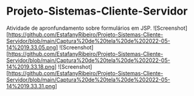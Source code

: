 # Projeto-Sistemas-Cliente-Servidor

Atividade de apronfundamento sobre formulários em JSP.
![Screenshot] [https://github.com/EstafanyRibeiro/Projeto-Sistemas-Cliente-Servidor/blob/main/Captura%20de%20tela%20de%202022-05-14%2019.33.05.png]
![Screenshot] [https://github.com/EstafanyRibeiro/Projeto-Sistemas-Cliente-Servidor/blob/main/Captura%20de%20tela%20de%202022-05-14%2019.33.18.png]
![Screenshot] [https://github.com/EstafanyRibeiro/Projeto-Sistemas-Cliente-Servidor/blob/main/Captura%20de%20tela%20de%202022-05-14%2019.33.31.png]
